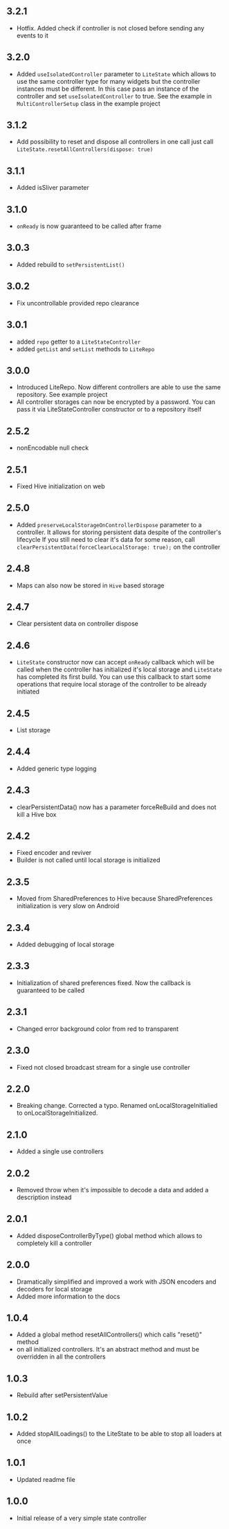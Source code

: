 ## 3.2.1
* Hotfix. Added check if controller is not closed before sending any events to it
## 3.2.0
* Added `useIsolatedController` parameter to `LiteState` which allows to use the same controller type for many widgets but the controller instances must be different. In this case pass an instance of the controller and set `useIsolatedController` to true.
See the example in `MultiControllerSetup` class in the example project
## 3.1.2
* Add possibility to reset and dispose all controllers in one call
just call `LiteState.resetAllControllers(dispose: true)`
## 3.1.1
* Added isSliver parameter
## 3.1.0
* `onReady` is now guaranteed to be called after frame
## 3.0.3
* Added rebuild to `setPersistentList()`
## 3.0.2
* Fix uncontrollable provided repo clearance
## 3.0.1
* added `repo` getter to a `LiteStateController`
* added `getList` and `setList` methods to `LiteRepo`
## 3.0.0
* Introduced LiteRepo. Now different controllers are able to use the same repository. See example project 
* All controller storages can now be encrypted by a password. You can pass it via LiteStateController constructor or to a repository itself
## 2.5.2
* nonEncodable null check
## 2.5.1
* Fixed Hive initialization on web
## 2.5.0
* Added `preserveLocalStorageOnControllerDispose` parameter to a controller. It allows 
for storing persistent data despite of the controller's lifecycle
If you still need to clear it's data for some reason, call `clearPersistentData(forceClearLocalStorage: true);` on the controller
## 2.4.8
* Maps can also now be stored in `Hive` based storage
## 2.4.7
* Clear persistent data on controller dispose
## 2.4.6
* `LiteState` constructor now can accept `onReady` callback which will be called 
when the controller has initialized it's local storage and `LiteState` has completed its first build. You can use this callback to start some operations that require local storage of the controller to be already initiated
## 2.4.5
* List storage
## 2.4.4
* Added generic type logging
## 2.4.3
* clearPersistentData() now has a parameter forceReBuild and does not kill a Hive box
## 2.4.2
* Fixed encoder and reviver
* Builder is not called until local storage is initialized
## 2.3.5
* Moved from SharedPreferences to Hive because SharedPreferences initialization is very slow on Android
## 2.3.4
* Added debugging of local storage
## 2.3.3
* Initialization of shared preferences fixed. Now the callback is guaranteed to be called
## 2.3.1
* Changed error background color from red to transparent
## 2.3.0
* Fixed not closed broadcast stream for a single use controller
## 2.2.0
* Breaking change. Corrected a typo.
Renamed onLocalStorageInitialied to onLocalStorageInitialized. 
## 2.1.0
* Added a single use controllers
## 2.0.2
* Removed throw when it's impossible to decode a data and added a description instead
## 2.0.1
* Added disposeControllerByType() global method which allows to completely kill a controller
## 2.0.0
* Dramatically simplified and improved a work with JSON encoders and decoders 
for local storage
* Added more information to the docs
## 1.0.4
* Added a global method resetAllControllers() which calls "reset()" method 
* on all initialized controllers. It's an abstract method and must be overridden in all the controllers
## 1.0.3
* Rebuild after setPersistentValue
## 1.0.2
* Added stopAllLoadings() to the LiteState to be able to stop 
all loaders at once
## 1.0.1
* Updated readme file
## 1.0.0
* Initial release of a very simple state controller
